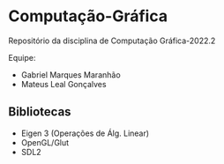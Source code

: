 # Computação-Gráfica
Repositório da disciplina de Computação Gráfica-2022.2

Equipe: 
- Gabriel Marques Maranhão
- Mateus Leal Gonçalves

## Bibliotecas
 - Eigen 3 (Operações de Álg. Linear)
 - OpenGL/Glut
 - SDL2
